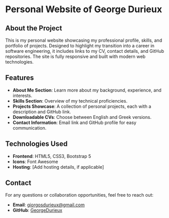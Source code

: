 # Personal Website of George Durieux

## About the Project
This is my personal website showcasing my professional profile, skills, and portfolio of projects. Designed to highlight my transition into a career in software engineering, it includes links to my CV, contact details, and GitHub repositories. The site is fully responsive and built with modern web technologies.

## Features
- **About Me Section**: Learn more about my background, experience, and interests.
- **Skills Section**: Overview of my technical proficiencies.
- **Projects Showcase**: A collection of personal projects, each with a description and GitHub link.
- **Downloadable CVs**: Choose between English and Greek versions.
- **Contact Information**: Email link and GitHub profile for easy communication.

## Technologies Used
- **Frontend**: HTML5, CSS3, Bootstrap 5
- **Icons**: Font Awesome
- **Hosting**: [Add hosting details, if applicable]

## Contact
For any questions or collaboration opportunities, feel free to reach out:

- **Email**: [giorgosdurieux@gmail.com](mailto:giorgosdurieux@gmail.com)
- **GitHub**: [GeorgeDurieux](https://github.com/GeorgeDurieux)
